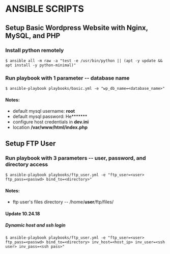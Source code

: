 # ANSIBLE SCRIPTS
## Setup Basic Wordpress Website with Nginx, MySQL, and PHP

### Install python remotely
 `$ ansible all -m raw -a "test -e /usr/bin/python || (apt -y update && apt install -y python-minimal)"`
### Run playbook with 1 parameter -- database name
 `$ ansible-playbook playbooks/basic.yml -e "wp_db_name=<database_name>"`
#### Notes:
 - default mysql username: **root**
 - default mysql password: He\*\*\*\*\*\*\*
 - configure host credentials in **dev.ini**
 - location **/var/www/html/index.php**


## Setup FTP User

### Run playbook with 3 parameters -- user, password, and directory access
 `$ ansible-playbook playbooks/ftp_user.yml -e "ftp_user=<user> ftp_pass=<passwd> bind_to=<directory>"`
#### Notes:
 - ftp user's files directory -- /home/**user**/ftp/files/

#### Update 10.24.18
##### Dynamic host and ssh login
 `$ ansible-playbook playbooks/ftp_user.yml -e "ftp_user=<user> ftp_pass=<passwd> bind_to=<directory> inv_host=<host_ip> inv_user=<ssh user> inv_pass=<ssh pass>"`


